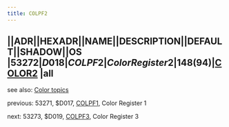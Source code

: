 ```yaml
---
title: COLPF2
---
```

||ADR||HEXADR||NAME||DESCRIPTION||DEFAULT||SHADOW||OS  
|53272|$D018|COLPF2|Color Register 2|148 ($94)|[COLOR2](../COLOR2/index.md) |all  
---
see also: [Color topics](../Color_topics/index.md)  
  
previous: 53271, $D017, [COLPF1](../COLPF1/index.md), Color Register 1  
  
next: 53273, $D019, [COLPF3](../COLPF3/index.md), Color Register 3  
